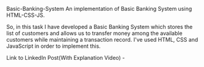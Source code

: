 Basic-Banking-System
An implementation of Basic Banking System using HTML-CSS-JS.

So, in this task I have developed a Basic Banking System which stores the list of customers and allows us to transfer money among the available customers while maintaining a transaction record. I've used HTML, CSS and JavaScript in order to implement this.

Link to LinkedIn Post(With Explanation Video) - 
